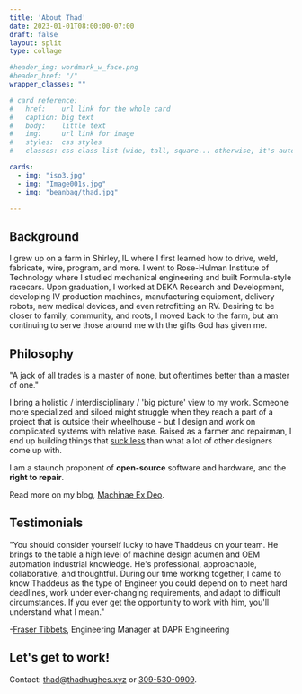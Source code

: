 ```yaml
---
title: 'About Thad'
date: 2023-01-01T08:00:00-07:00
draft: false
layout: split
type: collage

#header_img: wordmark_w_face.png
#header_href: "/"
wrapper_classes: ""

# card reference:
#   href:    url link for the whole card
#   caption: big text
#   body:    little text
#   img:     url link for image
#   styles:  css styles
#   classes: css class list (wide, tall, square... otherwise, it's automatic aspect ratio)

cards:
  - img: "iso3.jpg"
  - img: "Image001s.jpg"
  - img: "beanbag/thad.jpg"

---
```


## Background

I grew up on a farm in Shirley, IL where I first learned how to drive, weld, fabricate, wire, program, and more. I went to Rose-Hulman Institute of Technology where I studied mechanical engineering and built Formula-style racecars. Upon graduation, I worked at DEKA Research and Development, developing IV production machines, manufacturing equipment, delivery robots, new medical devices, and even retrofitting an RV. Desiring to be closer to family, community, and roots, I moved back to the farm, but am continuing to serve those around me with the gifts God has given me.

## Philosophy

"A jack of all trades is a master of none, but oftentimes better than a master of one."

I bring a holistic / interdisciplinary / 'big picture' view to my work. Someone more specialized and siloed might struggle when they reach a part of a project that is outside their wheelhouse - but I design and work on complicated systems with relative ease. Raised as a farmer and repairman, I end up building things that [suck less](http://suckless.org/philosophy/) than what a lot of other designers come up with.

I am a staunch proponent of **open-source** software and hardware, and the **right to repair**.

Read more on my blog, [Machinae Ex Deo](https://machinaeexdeo.com).

## Testimonials

"You should consider yourself lucky to have Thaddeus on your team. He brings to the table a high level of machine design acumen and OEM automation industrial knowledge. He's professional, approachable, collaborative, and thoughtful. During our time working together, I came to know Thaddeus as the type of Engineer you could depend on to meet hard deadlines, work under ever-changing requirements, and adapt to difficult circumstances. If you ever get the opportunity to work with him, you'll understand what I mean."
      
-[Fraser Tibbets](https://www.linkedin.com/in/fraser-tibbetts-69562428/), Engineering Manager at DAPR Engineering

## Let's get to work!

Contact: [thad@thadhughes.xyz](mailto:thad@thadhughes.xyz) or [309-530-0909](tel:3095300909).